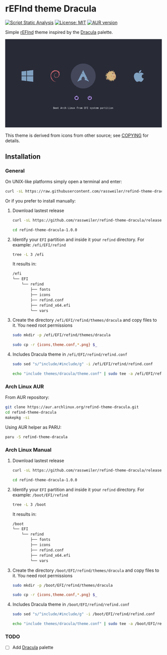 # rEFInd theme Dracula
[![Script Static Analysis](https://github.com/rassweiler/refind-theme-dracula/actions/workflows/test.yml/badge.svg)](https://github.com/rassweiler/refind-theme-dracula/actions/workflows/test.yml)
[![License: MIT](https://img.shields.io/badge/License-MIT-informational.svg)](https://github.com/rassweiler/refind-theme-dracula/blob/master/LICENSE) [![AUR version](https://img.shields.io/aur/version/refind-theme-dracula?label=AUR)](https://aur.archlinux.org/packages/refind-theme-dracula/)

Simple [rEFInd](http://www.rodsbooks.com/refind/) theme inspired by the [Dracula](https://draculatheme.com) palette.

![refind theme dracula](samples/refind-theme-dracula.png)

This theme is derived from icons from other source; see [COPYING](https://github.com/rassweiler/refind-theme-dracula/blob/master/COPYING) for details.

## Installation

### General

On UNIX-like platforms simply open a terminal and enter:

```bash
curl -sL https://raw.githubusercontent.com/rassweiler/refind-theme-dracula/master/install.sh | bash
```

Or if you prefer to install manually:

1. Download lastest release
	```bash
	curl -sL https://github.com/rassweiler/refind-theme-dracula/releases/download/1.0.0/refind-theme-dracula-1.0.0.tar.gz | tar xvz
	```
	```bash
	cd refind-theme-dracula-1.0.0
	```
2. Identify your `EFI` partition and inside it your `refind` directory. For example: `/efi/EFI/refind`
	```bash
	tree -L 3 /efi	
	```
	It results in:
	```bash
	/efi
	└── EFI
		└── refind
			├── fonts
			├── icons
			├── refind.conf
			├── refind_x64.efi
			└── vars
	```
  
3. Create the directory `/efi/EFI/refind/themes/dracula` and copy files to it. You need root permissions
	```bash
	sudo mkdir -p /efi/EFI/refind/themes/dracula
	```

	```bash
	sudo cp -r {icons,theme.conf,*.png} $_
	```

4. Includes Dracula theme in `/efi/EFI/refind/refind.conf`
	```bash
	sudo sed "s/^include/#include/g" -i /efi/EFI/refind/refind.conf
	```

	```bash
	echo "include themes/dracula/theme.conf" | sudo tee -a /efi/EFI/refind/refind.conf
	```

### Arch Linux AUR

From AUR repository:
```bash
git clone https://aur.archlinux.org/refind-theme-dracula.git
cd refind-theme-dracula
makepkg -si
```

Using AUR helper as PARU:
```bash
paru -S refind-theme-dracula
```

### Arch Linux Manual

1. Download lastest release
	```bash
	curl -sL https://github.com/rassweiler/refind-theme-dracula/releases/download/1.0.0/refind-theme-dracula-1.0.0.tar.gz | tar xvz
	```
	```bash
	cd refind-theme-dracula-1.0.0
	```
2. Identify your `EFI` partition and inside it your `refind` directory. For example: `/boot/EFI/refind`
	```bash
	tree -L 3 /boot	
	```
	It results in:
	```bash
	/boot
	└── EFI
		└── refind
			├── fonts
			├── icons
			├── refind.conf
			├── refind_x64.efi
			└── vars
	```
  
3. Create the directory `/boot/EFI/refind/themes/dracula` and copy files to it. You need root permissions
	```bash
	sudo mkdir -p /boot/EFI/refind/themes/dracula
	```

	```bash
	sudo cp -r {icons,theme.conf,*.png} $_
	```

4. Includes Dracula theme in `/boot/EFI/refind/refind.conf`
	```bash
	sudo sed "s/^include/#include/g" -i /boot/EFI/refind/refind.conf
	```

	```bash
	echo "include themes/dracula/theme.conf" | sudo tee -a /boot/EFI/refind/refind.conf
	```

### TODO

- [ ] Add [Dracula](https://draculatheme.com/contribute) palette
